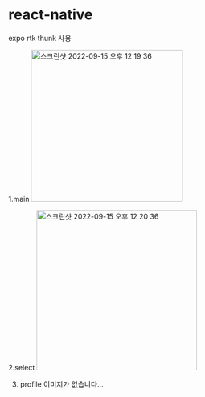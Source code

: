 # react-native
expo 
rtk thunk 사용

1.main
<img width="302" alt="스크린샷 2022-09-15 오후 12 19 36" src="https://user-images.githubusercontent.com/49061542/190306145-89c420d4-72aa-44a8-bbae-63cf31a0b5d8.png">

2.select
<img width="319" alt="스크린샷 2022-09-15 오후 12 20 36" src="https://user-images.githubusercontent.com/49061542/190306250-6b2c2829-7f6f-4028-898b-c88a91c70abe.png">

3. profile
이미지가 없습니다...
